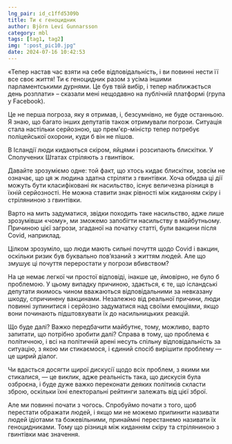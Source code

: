 ```yaml
---
lng_pair: id_c1ffd5309b
title: Ти є геноцидник
author: Björn Leví Gunnarsson
category: mbl
tags: [tag1, tag2]
img: ":post_pic10.jpg"
date: 2024-07-16 10:42:53
---
```

«Тепер настав час взяти на себе відповідальність, і ви повинні нести її все своє життя! Ти є геноцидник разом з усіма іншими парламентськими дурнями. Це був твій вибір, і тепер наближається день розплати» – сказали мені нещодавно на публічній платформі (група у Facebook).

Це не перша погроза, яку я отримав, і, безсумнівно, не буде останньою. Я знаю, що багато інших депутатів також отримували погрози. Ситуація стала настільки серйозною, що прем'єр-міністр тепер потребує поліцейської охорони, куди б він не пішов.

В Ісландії люди кидаються скіром, яйцями і розсипають блискітки. У Сполучених Штатах стріляють з гвинтівок.

Давайте зрозуміємо одне: той факт, що хтось кидає блискітки, зовсім не означає, що ця ж людина здатна стріляти з гвинтівки. Хоча обидва ці дії можуть бути класифіковані як насильство, існує величезна різниця в їхній серйозності. Не можна ставити знак рівності між киданням скіру і стріляниною з гвинтівки.

Варто на мить задуматися, звідки походить таке насильство, адже лише зрозумівши «чому», ми зможемо запобігти насильству в майбутньому. Причиною цієї загрози, згаданої на початку статті, були вакцини після Covid, наприклад.

Цілком зрозуміло, що люди мають сильні почуття щодо Covid і вакцин, оскільки ризик був буквально пов’язаний з життям людей. Але що змушує ці почуття переростати у погрози вбивством?

На це немає легкої чи простої відповіді, інакше це, ймовірно, не було б проблемою. У цьому випадку причиною, здається, є те, що ісландські депутати якимось чином вважаються відповідальними за невказану шкоду, спричинену вакцинами. Незалежно від реальної причини, люди повинні зупинитися і серйозно задуматися над своїми емоціями, якщо вони починають підштовхувати їх до насильницьких реакцій.

Що буде далі? Важко передбачити майбутнє, тому, можливо, варто запитати, що потрібно зробити далі? Справа в тому, що проблема є політичною, і всі на політичній арені несуть спільну відповідальність за ситуацію, з якою ми стикаємося, і єдиний спосіб вирішити проблему — це щирий діалог.

Чи вдасться досягти щирої дискусії щодо всіх проблем, з якими ми стикалися, — це виклик, адже реальність така, що дискусія була озброєна, і буде дуже важко переконати деяких політиків скласти зброю, оскільки їхні електоральні рейтинги залежать від цієї зброї.

Але ми повинні почати з чогось. Спробуймо почати з того, щоб перестати ображати людей, і якщо ми не можемо припинити називати людей ідіотами та божевільними, принаймні перестанемо називати їх геноцидниками. Тому що різниця між киданням скіру та стріляниною з гвинтівки має значення.